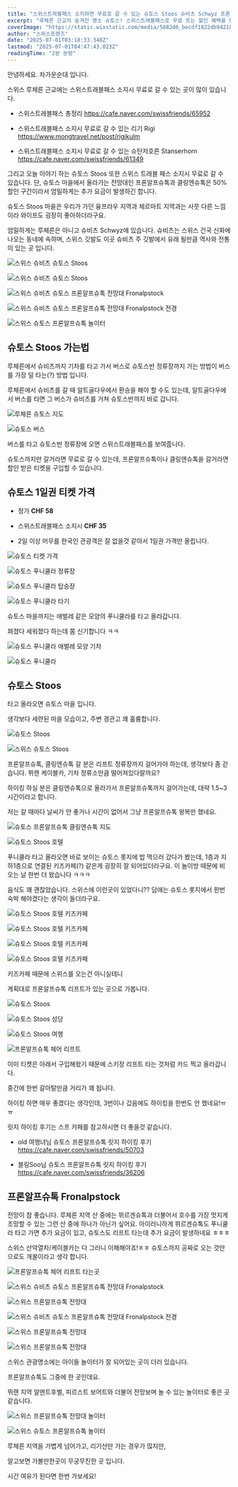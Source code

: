 ```yaml
---
title: "스위스트래블패스 소지하면 무료로 갈 수 있는 슈토스 Stoos 슈비츠 Schwyz 프론알프슈톡 Fronalpstock"
excerpt: "루체른 근교의 숨겨진 명소 슈토스! 스위스트래블패스로 무료 또는 할인 혜택을 받을 수 있는 슈토스와 전망대 프론알프슈톡, 그 매력을 소개합니다."
coverImage: "https://static.wixstatic.com/media/5882d6_becdf1822db94218806c501d32804ee2~mv2.jpg/v1/fill/w_966,h_645,al_c,q_85,enc_avif,quality_auto/5882d6_becdf1822db94218806c501d32804ee2~mv2.jpg"
author: "스위스프렌즈"
date: "2025-07-01T03:18:33.348Z"
lastmod: "2025-07-01T04:47:43.023Z"
readingTime: "2분 분량"
---
```


안녕하세요. 차가운순대 입니다.

스위스 루체른 근교에는 스위스트래블패스 소지시 무료로 갈 수 있는 곳이 많이 있습니다.

* 스위스트래블패스 총정리
<https://cafe.naver.com/swissfriends/65952>

  
* 스위스트래블패스 소지시 무료로 갈 수 있는 리기 Rigi
<https://www.mongtravel.net/post/rigikulm>

  
* 스위스트래블패스 소지시 무료로 갈 수 있는 슈탄저호른 Stanserhorn
<https://cafe.naver.com/swissfriends/61349>

  
그리고 오늘 이야기 하는 슈토스 Stoos 또한 스위스 트래블 패스 소지시 무료로 갈 수 있습니다. 단, 슈토스 마을에서 올라가는 전망대인 프론알프슈톡과 클링엔슈톡은 50%할인 구간이라서 엄밀하게는 추가 요금이 발생하긴 합니다.

슈토스 Stoos 마을은 우리가 가던 융프라우 지역과 체르마트 지역과는 사뭇 다른 느낌이라 와이프도 굉장히 좋아하더라구요.

엄밀하게는 루체른은 아니고 슈비츠 Schwyz에 있습니다. 슈비츠는 스위스 건국 신화에 나오는 동네에 속하며, 스위스 깃발도 이곳 슈비츠 주 깃발에서 유래 될만큼 역사와 전통이 있는 곳 입니다.

![스위스 슈비츠 슈토스 Stoos](https://static.wixstatic.com/media/5882d6_10ff663b8b4f4ee5bd0596be15f9915a~mv2.jpg/v1/fill/w_966,h_1446,al_c,q_85,enc_avif,quality_auto/5882d6_10ff663b8b4f4ee5bd0596be15f9915a~mv2.jpg)

![스위스 슈비츠 슈토스 Stoos](https://static.wixstatic.com/media/5882d6_aa7acac18558418883fceb869d39fa47~mv2.jpg/v1/fill/w_966,h_645,al_c,q_85,enc_avif,quality_auto/5882d6_aa7acac18558418883fceb869d39fa47~mv2.jpg)

![스위스 슈비츠 슈토스 프론알프슈톡 전망대 Fronalpstock](https://static.wixstatic.com/media/5882d6_e3f4b60091bf4017ae38fb6222983edb~mv2.jpg/v1/fill/w_966,h_645,al_c,q_85,enc_avif,quality_auto/5882d6_e3f4b60091bf4017ae38fb6222983edb~mv2.jpg)

![스위스 슈비츠 슈토스 프론알프슈톡 전망대 Fronalpstock 전경](https://static.wixstatic.com/media/5882d6_078824682fe54841949293d98fb916a7~mv2.jpg/v1/fill/w_966,h_645,al_c,q_85,enc_avif,quality_auto/5882d6_078824682fe54841949293d98fb916a7~mv2.jpg)

![스위스 슈토스 프론알프슈톡 놀이터](https://static.wixstatic.com/media/5882d6_de1feda2b83c4875ba751da9b038cc9d~mv2.jpg/v1/fill/w_966,h_645,al_c,q_85,enc_avif,quality_auto/5882d6_de1feda2b83c4875ba751da9b038cc9d~mv2.jpg)


## 슈토스 Stoos 가는법

루체른에서 슈비츠까지 기차를 타고 가서 버스로 슈토스반 정류장까지 가는 방법이 버스를 가장 덜 타는(?) 방법 입니다.

루체른에서 슈비츠를 갈 때 알트골다우에서 환승을 해야 할 수도 있는데, 알트골다우에서 버스를 타면 그 버스가 슈비츠를 거쳐 슈토스반까지 바로 갑니다.


![루체른 슈토스 지도](https://static.wixstatic.com/media/5882d6_becd5f488113496abeb5ab5cf1ef42ad~mv2.jpg/v1/fill/w_966,h_534,al_c,q_85,enc_avif,quality_auto/5882d6_becd5f488113496abeb5ab5cf1ef42ad~mv2.jpg)

![슈토스 버스](https://static.wixstatic.com/media/5882d6_1b4fc3eb2db040afa4ede072d8e91bd4~mv2.jpeg/v1/fill/w_966,h_725,al_c,q_85,enc_avif,quality_auto/5882d6_1b4fc3eb2db040afa4ede072d8e91bd4~mv2.jpeg)

버스를 타고 슈토스반 정류장에 오면 스위스트래블패스를 보여줍니다.

슈토스까지만 갈거라면 무료로 갈 수 있는데, 프론알프슈톡이나 클링엔슈톡을 갈거라면 할인 받은 티켓을 구입할 수 있습니다.


## 슈토스 1일권 티켓 가격

* 정가 **CHF 58**
* 스위스트래블패스 소지시 **CHF 35**

* 2일 이상 머무를 한국인 관광객은 잘 없을것 같아서 1일권 가격만 올립니다.


![슈토스 티켓 가격](https://static.wixstatic.com/media/5882d6_fc4c1cb60712435b8fd2a8860f96a1ca~mv2.jpg/v1/fill/w_965,h_596,al_c,q_85,enc_avif,quality_auto/5882d6_fc4c1cb60712435b8fd2a8860f96a1ca~mv2.jpg)

![슈토스 푸니쿨라 정류장](https://static.wixstatic.com/media/5882d6_f25f36ba65734334a13a71082b6ce500~mv2.jpg/v1/fill/w_966,h_645,al_c,q_85,enc_avif,quality_auto/5882d6_f25f36ba65734334a13a71082b6ce500~mv2.jpg)

![슈토스 푸니쿨라 탑승장](https://static.wixstatic.com/media/5882d6_d8cd0055931747828dcb0c2f5eea7ae9~mv2.jpg/v1/fill/w_966,h_645,al_c,q_85,enc_avif,quality_auto/5882d6_d8cd0055931747828dcb0c2f5eea7ae9~mv2.jpg)

![슈토스 푸니쿨라 타기](https://static.wixstatic.com/media/5882d6_59adf6aefa354ef68ee4befe031e7593~mv2.jpg/v1/fill/w_966,h_645,al_c,q_85,enc_avif,quality_auto/5882d6_59adf6aefa354ef68ee4befe031e7593~mv2.jpg)

슈토스 마을까지는 애벌레 같은 모양의 푸니쿨라를 타고 올라갑니다.

펴졌다 세워졌다 하는데 쫌 신기합니다 ㅋㅋ

![슈토스 푸니쿨라 애벌레 모양 기차](https://static.wixstatic.com/media/5882d6_26ce4c52d8024a30ad50bfe78eee8509~mv2.png/v1/fill/w_966,h_644,al_c,q_90,enc_avif,quality_auto/5882d6_26ce4c52d8024a30ad50bfe78eee8509~mv2.png)

![슈토스 푸니쿨라](https://static.wixstatic.com/media/5882d6_5283ac210b774791935d57334013140c~mv2.jpg/v1/fill/w_966,h_645,al_c,q_85,enc_avif,quality_auto/5882d6_5283ac210b774791935d57334013140c~mv2.jpg)


## 슈토스 Stoos

타고 올라오면 슈토스 마을 입니다.

생각보다 세련된 마을 모습이고, 주변 경관고 꽤 훌륭합니다.

![슈토스 Stoos](https://static.wixstatic.com/media/5882d6_6863c1bc714a4588a5389852a1d309c1~mv2.jpeg/v1/fill/w_966,h_725,al_c,q_85,enc_avif,quality_auto/5882d6_6863c1bc714a4588a5389852a1d309c1~mv2.jpeg)

![스위스 슈토스 Stoos](https://static.wixstatic.com/media/5882d6_305df66c6732486d9985e26c740bb250~mv2.jpeg/v1/fill/w_966,h_725,al_c,q_85,enc_avif,quality_auto/5882d6_305df66c6732486d9985e26c740bb250~mv2.jpeg)

프론알프슈톡, 클링엔슈톡 갈 분은 리프트 정류장까지 걸어가야 하는데, 생각보다 좀 걷습니다. 뮈렌 케이블카, 기차 정류소만큼 떨어져있다랄까요?

하이킹 하실 분은 클링엔슈톡으로 올라가서 프론알프슈톡까지 걸어가는데, 대략 1.5~3시간이라고 합니다.

저는 갈 때마다 날씨가 안 좋거나 시간이 없어서 그냥 프론알프슈톡 왕복만 했네요.


![슈토스 프론알프슈톡 클링엔슈톡 지도](https://static.wixstatic.com/media/5882d6_421f2e0f5aaa42b4819b5a2933d87776~mv2.jpg/v1/fill/w_966,h_642,al_c,q_85,enc_avif,quality_auto/5882d6_421f2e0f5aaa42b4819b5a2933d87776~mv2.jpg)

![슈토스 Stoos 호텔](https://static.wixstatic.com/media/5882d6_ec4dbff93f1248069aff945de8e61403~mv2.jpeg/v1/fill/w_966,h_725,al_c,q_85,enc_avif,quality_auto/5882d6_ec4dbff93f1248069aff945de8e61403~mv2.jpeg)

푸니쿨라 타고 올라오면 바로 보이는 슈토스 롯지에 밥 먹으러 갔다가 봤는데, 1층과 지하1층으로 연결된 키즈카페(?) 같은게 굉장히 잘 되어있더라구요. 이 놀이방 때문에 비오는 날 한번 더 왔습니다 ㅋㅋㅋ

음식도 꽤 괜찮았습니다. 스위스에 이런곳이 있었다니?? 담에는 슈토스 롯지에서 한번 숙박 해야겠다는 생각이 들더라구요.

![슈토스 Stoos 호텔 키즈카페](https://static.wixstatic.com/media/5882d6_c78e5690ee72404c9230332ae7211327~mv2.jpeg/v1/fill/w_966,h_725,al_c,q_85,enc_avif,quality_auto/5882d6_c78e5690ee72404c9230332ae7211327~mv2.jpeg)

![슈토스 Stoos 호텔 키즈카페](https://static.wixstatic.com/media/5882d6_72b6cafaa4084a01a0cdfe1ea4583a1f~mv2.jpeg/v1/fill/w_966,h_725,al_c,q_85,enc_avif,quality_auto/5882d6_72b6cafaa4084a01a0cdfe1ea4583a1f~mv2.jpeg)

![슈토스 Stoos 호텔 키즈카페](https://static.wixstatic.com/media/5882d6_4053f9049e5548eea81befaf048d0c8d~mv2.jpeg/v1/fill/w_966,h_725,al_c,q_85,enc_avif,quality_auto/5882d6_4053f9049e5548eea81befaf048d0c8d~mv2.jpeg)

![슈토스 Stoos 호텔 키즈카페](https://static.wixstatic.com/media/5882d6_8e022fe1d3a941a8b2f0ff46782439f5~mv2.jpeg/v1/fill/w_966,h_725,al_c,q_85,enc_avif,quality_auto/5882d6_8e022fe1d3a941a8b2f0ff46782439f5~mv2.jpeg)

키즈카페 때문에 스위스를 오는건 아니실테니

계획대로 프론알프슈톡 리프트가 있는 곳으로 가봅니다.

![슈토스 Stoos](https://static.wixstatic.com/media/5882d6_8562b0bbd7414e03b9cd876e65cc8ca0~mv2.jpeg/v1/fill/w_966,h_725,al_c,q_85,enc_avif,quality_auto/5882d6_8562b0bbd7414e03b9cd876e65cc8ca0~mv2.jpeg)

![슈토스 Stoos 성당](https://static.wixstatic.com/media/5882d6_75e91ebeea18435283bc06e1fb300e8b~mv2.jpg/v1/fill/w_966,h_645,al_c,q_85,enc_avif,quality_auto/5882d6_75e91ebeea18435283bc06e1fb300e8b~mv2.jpg)

![슈토스 Stoos 여행](https://static.wixstatic.com/media/5882d6_2eef9a89741d4019808640233a362899~mv2.jpg/v1/fill/w_966,h_645,al_c,q_85,enc_avif,quality_auto/5882d6_2eef9a89741d4019808640233a362899~mv2.jpg)

![프론알프슈톡 체어 리프트](https://static.wixstatic.com/media/5882d6_5a44a944e1bc41a6903b74092544ac5c~mv2.jpg/v1/fill/w_966,h_645,al_c,q_85,enc_avif,quality_auto/5882d6_5a44a944e1bc41a6903b74092544ac5c~mv2.jpg)

이미 티켓은 아래서 구입해왔기 때문에 스키장 리프트 타는 것처럼 카드 찍고 올라갑니다.

중간에 한번 갈아탈만큼 거리가 꽤 됩니다.

하이킹 하면 매우 좋겠다는 생각인데, 3번이나 갔음에도 하이킹을 한번도 안 했네요!ㅠㅠ

릿지 하이킹 후기는 스프 카페를 참고하시면 더 좋을것 같습니다.

* old 여행녀님 슈토스 프론알프슈톡 릿지 하이킹 후기
<https://cafe.naver.com/swissfriends/50703>

* 블링Soo님 슈토스 프론알프슈톡 릿지 하이킹 후기
<https://cafe.naver.com/swissfriends/36206>


## 프론알프슈톡 Fronalpstock

전망이 참 좋습니다. 루체른 지역 산 중에는 뷔르겐슈톡과 더불어서 호수를 가장 멋지게 조망할 수 있는 그런 산 중에 하나가 아닌가 싶어요. 아이러니하게 뷔르겐슈톡도 푸니쿨라 타고 가면 추가 요금이 있고, 슈토스도 리프트 타는데 추가 요금이 발생하네요 ㅎㅎㅎ
  
스위스 산악열차/케이블카는 다 그러니 이해해야죠!ㅎㅎ 슈토스까지 공짜로 오는 것만으로도 개꿀이라고 생각 합니다.

![프론알프슈톡 체어 리프트 타는곳](https://static.wixstatic.com/media/5882d6_1596863fccc94c3f81d5a0597181d270~mv2.png/v1/fill/w_966,h_543,al_c,q_90,enc_avif,quality_auto/5882d6_1596863fccc94c3f81d5a0597181d270~mv2.png)

![스위스 슈비츠 슈토스 프론알프슈톡 전망대 Fronalpstock](https://static.wixstatic.com/media/5882d6_e3f4b60091bf4017ae38fb6222983edb~mv2.jpg/v1/fill/w_966,h_645,al_c,q_85,enc_avif,quality_auto/5882d6_e3f4b60091bf4017ae38fb6222983edb~mv2.jpg)

![스위스 프론알프슈톡 전망대](https://static.wixstatic.com/media/5882d6_67f873dbc4c2485a84283ac62a4e5378~mv2.jpg/v1/fill/w_966,h_645,al_c,q_85,enc_avif,quality_auto/5882d6_67f873dbc4c2485a84283ac62a4e5378~mv2.jpg)

![스위스 슈비츠 슈토스 프론알프슈톡 전망대 Fronalpstock 전경](https://static.wixstatic.com/media/5882d6_078824682fe54841949293d98fb916a7~mv2.jpg/v1/fill/w_966,h_645,al_c,q_85,enc_avif,quality_auto/5882d6_078824682fe54841949293d98fb916a7~mv2.jpg)

![스위스 프론알프슈톡 전망대](https://static.wixstatic.com/media/5882d6_647867110a8b48de86023fc6e785d864~mv2.jpg/v1/fill/w_966,h_645,al_c,q_85,enc_avif,quality_auto/5882d6_647867110a8b48de86023fc6e785d864~mv2.jpg)

![스위스 프론알프슈톡 전망대](https://static.wixstatic.com/media/5882d6_0854d0dc811d4264a670745d19dce312~mv2.png/v1/fill/w_966,h_644,al_c,q_90,enc_avif,quality_auto/5882d6_0854d0dc811d4264a670745d19dce312~mv2.png)

스위스 관광명소에는 아이들 놀이터가 잘 되어있는 곳이 더러 있습니다.

프론알프슈톡도 그중에 한 곳인데요.

뮈렌 지역 알멘트후벨, 피르스트 보어트와 더불어 전망보며 놀 수 있는 놀이터로 좋은 곳 같습니다.

![스위스 프론알프슈톡 전망대 놀이터](https://static.wixstatic.com/media/5882d6_c998d1af2f3d4fff96a5f9ec5e0ed61e~mv2.jpg/v1/fill/w_966,h_645,al_c,q_85,enc_avif,quality_auto/5882d6_c998d1af2f3d4fff96a5f9ec5e0ed61e~mv2.jpg)

![스위스 슈토스 프론알프슈톡 놀이터](https://static.wixstatic.com/media/5882d6_de1feda2b83c4875ba751da9b038cc9d~mv2.jpg/v1/fill/w_966,h_645,al_c,q_85,enc_avif,quality_auto/5882d6_de1feda2b83c4875ba751da9b038cc9d~mv2.jpg)

루체른 지역을 가볍게 넘어가고, 리기산만 가는 경우가 많지만,

알고보면 가볼만한곳이 무궁무진한 곳 입니다.

시간 여유가 된다면 한번 가보세요!